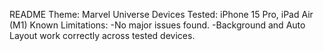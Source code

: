 README
Theme: Marvel Universe
Devices Tested: iPhone 15 Pro, iPad Air (M1)
Known Limitations:
-No major issues found.
-Background and Auto Layout work correctly across tested devices.

